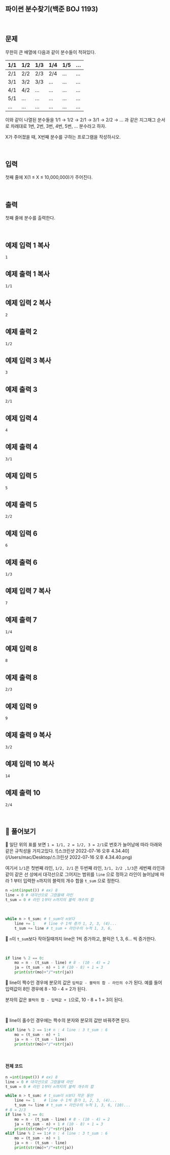 ## 파이썬 분수찾기(백준 BOJ 1193)

<br>

## 문제

무한히 큰 배열에 다음과 같이 분수들이 적혀있다.

| 1/1  | 1/2  | 1/3  | 1/4  | 1/5  | …    |
| ---- | ---- | ---- | ---- | ---- | ---- |
| 2/1  | 2/2  | 2/3  | 2/4  | …    | …    |
| 3/1  | 3/2  | 3/3  | …    | …    | …    |
| 4/1  | 4/2  | …    | …    | …    | …    |
| 5/1  | …    | …    | …    | …    | …    |
| …    | …    | …    | …    | …    | …    |

이와 같이 나열된 분수들을 1/1 → 1/2 → 2/1 → 3/1 → 2/2 → … 과 같은 지그재그 순서로 차례대로 1번, 2번, 3번, 4번, 5번, … 분수라고 하자.

X가 주어졌을 때, X번째 분수를 구하는 프로그램을 작성하시오.

<br>

## 입력

첫째 줄에 X(1 ≤ X ≤ 10,000,000)가 주어진다.

<br>

## 출력

첫째 줄에 분수를 출력한다.

<br>

## 예제 입력 1 복사

```
1
```

## 예제 출력 1 복사

```
1/1
```

## 예제 입력 2 복사

```
2
```

## 예제 출력 2

```
1/2
```

## 예제 입력 3 복사

```
3
```

## 예제 출력 3

```
2/1
```

## 예제 입력 4

```
4
```

## 예제 출력 4

```
3/1
```

## 예제 입력 5

```
5
```

## 예제 출력 5

```
2/2
```

## 예제 입력 6

```
6
```

## 예제 출력 6

```
1/3
```

## 예제 입력 7 복사

```
7
```

## 예제 출력 7

```
1/4
```

## 예제 입력 8

```
8
```

## 예제 출력 8

```
2/3
```

## 예제 입력 9

```
9
```

## 예제 출력 9 복사

```
3/2
```

## 예제 입력 10 복사

```
14
```

## 예제 출력 10

```
2/4
```

<br>



## 📝 풀어보기

📌 일단 위의 표를 보면 `1 = 1/1, 2 = 1/2, 3 = 2/1`로 번호가 늘어남에 따라 아래와 같은 규칙성을 가지고있다.   ![스크린샷 2022-07-16 오후 4.34.40](/Users/mac/Desktop/스크린샷 2022-07-16 오후 4.34.40.png)

여기서 `1/1`은 첫번째 라인, `1/2, 2/1` 은 두번째 라인, `3/1, 2/2 ,1/3`은 세번째 라인과 같이 같은 선 상에서 대각선으로 그어지는 범위를 `line` 으로 정하고 라인이 늘어남에 따라 1 부터 입력한 `n`까지의 블럭의 개수 합을 `t_sum` 으로 정한다.

``` python
n =int(input()) # ex) 8
line = 0 # 대각선으로 그었을때 라인 
t_sum = 0 # 라인 1부터 n까지의 블럭 개수의 합
```

<br>

``` python
while n > t_sum: # t_sum이 n보다 
    line += 1    # line 수 1씩 증가 1, 2, 3, (4)...
    t_sum += line # t_sum + 라인수의 누적 1, 3, 6, 
```

📌  `n`이  `t_sum`보다 작아질때까지 line은 1씩 증가하고, 블럭은 1, 3, 6... 씩 증가한다.

<br>

``` python
if line % 2 == 0:
    mo = n - (t_sum - line) # 8 - (10 - 4) = 2
    ja = (t_sum - n) + 1 # (10 - 8) + 1 = 3
    print(str(mo)+"/"+str(ja))
```

📌 line이 짝수인 경우에 분모의 값은 `입력값 - 블럭의 합 - 라인의 수`가 된다. 예를 들어 입력값이 8인 경우에 8 - 10 - 4 = 2가 된다.

분자의 값은 `블럭의 합 - 입력값 + 1`으로, 10 - 8 + 1 = 3이 된다. 

<br>

📌 line이 홀수인 경우에는 짝수의 분자와 분모의 값만 바꿔주면 된다.

``` python
elif line % 2 == 1:# n : 4 line : 3 t_sum : 6
    mo = (t_sum - n) + 1 
    ja = n - (t_sum - line) 
    print(str(mo)+"/"+str(ja))
```

<br>

#### 전체 코드



``` python
n =int(input()) # ex) 8
line = 0 # 대각선으로 그었을때 라인 
t_sum = 0 # 라인 1부터 n까지의 블럭 개수의 합

while n > t_sum: # t_sum이 n보다 작은 동안
    line += 1    # line 수 1씩 증가 1, 2, 3, (4)...
    t_sum += line # t_sum + 라인수의 누적 1, 3, 6, (10)...
# 8 = 2/3
if line % 2 == 0:
    mo = n - (t_sum - line) # 8 - (10 - 4) = 2
    ja = (t_sum - n) + 1 # (10 - 8) + 1 = 3
    print(str(mo)+"/"+str(ja))
elif line % 2 == 1:# n : 4 line : 3 t_sum : 6
    mo = (t_sum - n) + 1 
    ja = n - (t_sum - line) 
    print(str(mo)+"/"+str(ja))
```

